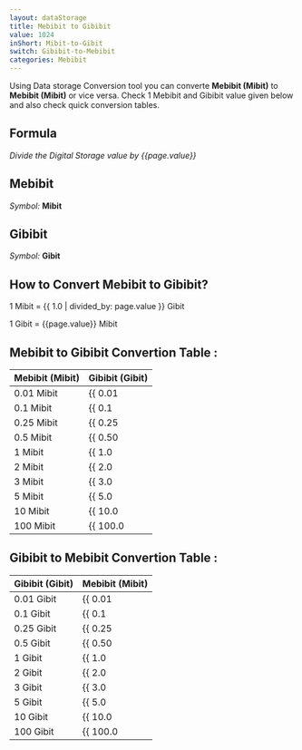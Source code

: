 ```yaml
---
layout: dataStorage
title: Mebibit to Gibibit
value: 1024
inShort: Mibit-to-Gibit
switch: Gibibit-to-Mebibit
categories: Mebibit
---
```


Using Data storage Conversion tool you can converte **Mebibit (Mibit)** to **Mebibit (Mibit)** or vice versa. Check 1 Mebibit and Gibibit value given below and also check quick conversion tables.

## Formula
*Divide the Digital Storage value by {{page.value}}*

## Mebibit
*Symbol:* **Mibit**

## Gibibit
*Symbol:* **Gibit**

## How to Convert Mebibit to Gibibit?

1 Mibit = {{ 1.0 | divided_by: page.value }} Gibit

1 Gibit = {{page.value}} Mibit


## Mebibit to Gibibit Convertion Table :

| Mebibit (Mibit) | Gibibit (Gibit) |
| ---- | ---- |
| 0.01 Mibit | {{ 0.01 | divided_by: page.value }} Gibit |
| 0.1 Mibit | {{ 0.1 | divided_by: page.value }} Gibit |
| 0.25 Mibit | {{ 0.25 | divided_by: page.value }} Gibit |
| 0.5 Mibit | {{ 0.50 | divided_by: page.value }} Gibit |
| 1 Mibit | {{ 1.0 | divided_by: page.value }} Gibit |
| 2 Mibit | {{ 2.0 | divided_by: page.value }} Gibit |
| 3 Mibit | {{ 3.0 | divided_by: page.value }} Gibit |
| 5 Mibit | {{ 5.0 | divided_by: page.value }} Gibit |
| 10 Mibit | {{ 10.0 | divided_by: page.value }} Gibit |
| 100 Mibit | {{ 100.0 | divided_by: page.value }} Gibit |

## Gibibit to Mebibit Convertion Table :

| Gibibit (Gibit) | Mebibit (Mibit) |
| ---- | ---- |
| 0.01 Gibit | {{ 0.01 | times: page.value }} Mibit |
| 0.1 Gibit | {{ 0.1 | times: page.value }} Mibit |
| 0.25 Gibit | {{ 0.25 | times: page.value }} Mibit |
| 0.5 Gibit | {{ 0.50 | times: page.value }} Mibit |
| 1 Gibit | {{ 1.0 | times: page.value }} Mibit |
| 2 Gibit | {{ 2.0 | times: page.value }} Mibit |
| 3 Gibit | {{ 3.0 | times: page.value }} Mibit |
| 5 Gibit | {{ 5.0 | times: page.value }} Mibit |
| 10 Gibit | {{ 10.0 | times: page.value }} Mibit |
| 100 Gibit | {{ 100.0 | times: page.value }} Mibit |


<script>
document.getElementById('selectInput')[7].selected = true
document.getElementById('selectOutput')[11].selected = true
</script>
